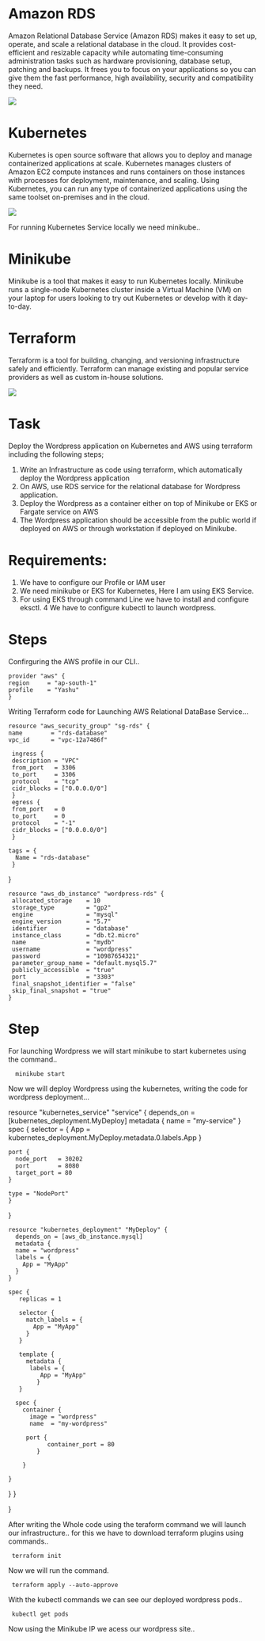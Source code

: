 # Amazon RDS
Amazon Relational Database Service (Amazon RDS) makes it easy to set up,
operate, and scale a relational database in the cloud. It provides cost-
efficient  and resizable  capacity  while  automating  time-consuming
administration  tasks  such as  hardware  provisioning,  database setup,
patching and backups. It frees you to focus on your applications so you
can give them the fast  performance,  high availability,  security  and
compatibility they need.

<img src="rds.jpg">



# Kubernetes

Kubernetes is open  source software that allows you to deploy  and manage
containerized applications at  scale. Kubernetes  manages  clusters   of
Amazon EC2 compute  instances and runs containers on those instances with 
processes for  deployment, maintenance, and  scaling.  Using  Kubernetes,
you can run any type of containerized applications using the same toolset 
on-premises and in the cloud.


<img src="kubernetes.png">



For running Kubernetes Service locally we need minikube..

# Minikube
Minikube is a tool that makes it easy to run Kubernetes locally. Minikube
runs a single-node  Kubernetes  cluster  inside a Virtual Machine (VM) on 
your laptop for users  looking to  try out  Kubernetes or develop with it
day-to-day.

# Terraform

Terraform is a tool for building, changing, and versioning infrastructure
safely and efficiently. Terraform can manage existing and popular service
providers as well as custom in-house solutions.

<img src="terra.png">



# Task 
Deploy the Wordpress application on Kubernetes and AWS using terraform including the following steps;

1. Write an Infrastructure as code using  terraform,  which automatically deploy the Wordpress application
2. On AWS, use RDS service for the relational database for Wordpress  application.
3. Deploy the Wordpress as a container either on top of Minikube or EKS or Fargate service on AWS
4. The Wordpress application should be accessible from the public world if deployed on AWS or through workstation if deployed on Minikube.

# Requirements:

1. We have to configure our Profile or IAM user
2. We need minikube or EKS for Kubernetes, Here I am using EKS Service.
3. For using EKS through command Line we have to install and configure eksctl.
4 We have to configure kubectl to launch wordpress.

# Steps

Confirguring the AWS profile in our CLI..

    provider "aws" {
    region     = "ap-south-1"
    profile    = "Yashu"
    }


Writing Terraform code for Launching AWS Relational DataBase Service...

    resource "aws_security_group" "sg-rds" {
    name        = "rds-database"
    vpc_id      = "vpc-12a7486f"

     ingress {
     description = "VPC"
     from_port   = 3306
     to_port     = 3306
     protocol    = "tcp"
     cidr_blocks = ["0.0.0.0/0"]
     }
     egress {
     from_port   = 0
     to_port     = 0
     protocol    = "-1"
     cidr_blocks = ["0.0.0.0/0"]
     }

    tags = {
      Name = "rds-database"
     }
   }

    resource "aws_db_instance" "wordpress-rds" {
     allocated_storage    = 10
     storage_type         = "gp2"
     engine               = "mysql"
     engine_version       = "5.7"
     identifier           = "database"
     instance_class       = "db.t2.micro"
     name                 = "mydb"
     username             = "wordpress"
     password             = "10987654321"
     parameter_group_name = "default.mysql5.7"
     publicly_accessible  = "true"
     port                 = "3303"
     final_snapshot_identifier = "false"
     skip_final_snapshot = "true"
    }


# Step

For launching Wordpress we will start minikube to start kubernetes using the command..

      minikube start
      
Now we will deploy Wordpress using the kubernetes, writing the code for wordpress deployment...



resource "kubernetes_service" "service" {
    depends_on = [kubernetes_deployment.MyDeploy]
  metadata {
    name = "my-service"
  }
    spec {
    selector = {
      App = kubernetes_deployment.MyDeploy.metadata.0.labels.App
    }
    
    port {
      node_port   = 30202
      port        = 8080
      target_port = 80
    }

    type = "NodePort"
    }  
}

    
    resource "kubernetes_deployment" "MyDeploy" {
      depends_on = [aws_db_instance.mysql]
      metadata {
      name = "wordpress"
      labels = {
        App = "MyApp"
      }
    }

    spec {
       replicas = 1

       selector {
         match_labels = {
           App = "MyApp"
         }
       }

       template {
         metadata {
          labels = {
             App = "MyApp"
            }
       }

      spec {
        container {
          image = "wordpress"
          name  = "my-wordpress"
         
         port {
               container_port = 80
            }
          
        }
      
    }
  }
}

}
      
After writing the Whole code using the teraform command we will launch our infrastructure..
for this we have to download terraform plugins using commands..

     terraform init
     
    
Now we will run the command.

     terraform apply --auto-approve
     
     
 With the kubectl commands we can see our deployed wordpress pods..
 
     kubectl get pods
     
     
Now using the Minikube IP we acess our wordpress site..     
